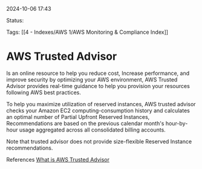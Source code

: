 2024-10-06 17:43

Status:

Tags:
[[4 - Indexes/AWS 1/AWS Monitoring & Compliance Index]]
# AWS Trusted Advisor

Is an online resource to help you reduce cost, Increase performance, and improve security by optimizing your AWS environment, AWS Trusted Advisor provides real-time guidance to help you provision your resources following AWS best practices.

To help you maximize utilization of reserved instances, AWS trusted advisor checks your Amazon EC2 computing-consumption history and calculates an optimal number of Partial Upfront Reserved Instances, Recommendations are based on the previous calendar month's hour-by-hour usage aggregated across all consolidated billing accounts.

Note that trusted advisor does not provide size-flexible Reserved Instance recommendations.


References 
[What is AWS Trusted Advisor](https://docs.aws.amazon.com/whitepapers/latest/cost-optimization-reservation-models/aws-trusted-advisor.html)